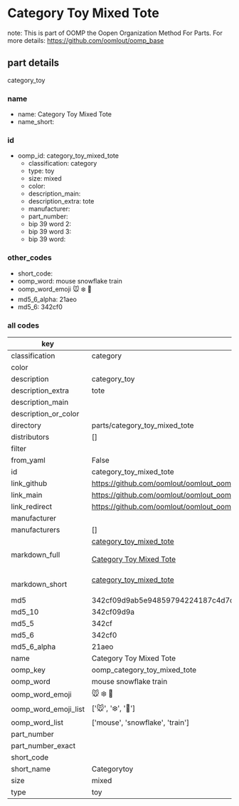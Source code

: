 # Category Toy Mixed Tote  

note: This is part of OOMP the Oopen Organization Method For Parts. For more details: https://github.com/oomlout/oomp_base

##  part details
  



category_toy



### name
* name: Category Toy Mixed Tote
* name_short: 
### id
* oomp_id: category_toy_mixed_tote
  * classification: category
  * type: toy
  * size: mixed
  * color: 
  * description_main: 
  * description_extra: tote
  * manufacturer: 
  * part_number: 
  * bip 39 word 2: 
  * bip 39 word 3: 
  * bip 39 word: 

### other_codes
* short_code: 
* oomp_word: mouse snowflake train
* oomp_word_emoji :mouse: :snowflake: :train:
* md5_6_alpha: 21aeo
* md5_6: 342cf0









### all codes 
| key | value |  
| --- | --- |  
| classification | category |  
| color |  |  
| description | category_toy |  
| description_extra | tote |  
| description_main |  |  
| description_or_color |   |  
| directory | parts/category_toy_mixed_tote |  
| distributors | [] |  
| filter |  |  
| from_yaml | False |  
| id | category_toy_mixed_tote |  
| link_github | https://github.com/oomlout/oomlout_oomp_version_1_messy/tree/main/parts/category_toy_mixed_tote |  
| link_main | https://github.com/oomlout/oomlout_oomp_version_1_messy/tree/main/parts/category_toy_mixed_tote |  
| link_redirect | https://github.com/oomlout/oomlout_oomp_version_1_messy/tree/main/parts/category_toy_mixed_tote |  
| manufacturer |  |  
| manufacturers | [] |  
| markdown_full | [category_toy_mixed_tote](none)<br>[](none)<br>[Category Toy Mixed Tote](none)<br><br> |  
| markdown_short | [category_toy_mixed_tote](none)<br><br> |  
| md5 | 342cf09d9ab5e94859794224187c4d7c |  
| md5_10 | 342cf09d9a |  
| md5_5 | 342cf |  
| md5_6 | 342cf0 |  
| md5_6_alpha | 21aeo |  
| name | Category Toy Mixed Tote |  
| oomp_key | oomp_category_toy_mixed_tote |  
| oomp_word | mouse snowflake train |  
| oomp_word_emoji | :mouse: :snowflake: :train: |  
| oomp_word_emoji_list | [':mouse:', ':snowflake:', ':train:'] |  
| oomp_word_list | ['mouse', 'snowflake', 'train'] |  
| part_number |  |  
| part_number_exact |  |  
| short_code |  |  
| short_name | Categorytoy |  
| size | mixed |  
| type | toy |  
